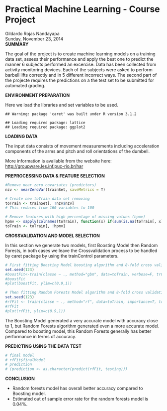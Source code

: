 # Practical Machine Learning - Course Project
Gildardo Rojas Nandayapa  
Sunday, November 23, 2014  
**SUMMARY**

The goal of the project is to create machine learning models on a training data set, assess their performance and apply the best one to predict the manner 6 subjects performed an excercise. Data has been collected from activity monitoring devices. Each of the subjects were asked to perform barbell lifts correctly and in 5 different incorrect ways. The second part of the projecte requires the predictions on a the test set to be submitted for automated grading.

**ENVIRONMENT PREPARATION**

Here we load the libraries and set variables to be used.


```
## Warning: package 'caret' was built under R version 3.1.2
```

```
## Loading required package: lattice
## Loading required package: ggplot2
```

**LOADING DATA**

The input data consists of movement measurements including acceleration components of the arms and pitch and roll orientations of the dumbell.

More information is available from the website here: <http://groupware.les.inf.puc-rio.br/har>



**PREPROCESSING DATA & FEATURE SELECTION**


```r
#Remove near zero covariates (predictors)
nzv <- nearZeroVar(trainSet, saveMetrics = T)

# Create new toTrain data set removing 
toTrain <- trainSet[, !nzv$nzv]
# This reduces from 160 variables to 100

# Remove features with high percentage of missing values (hpmv)
hpmv <- sapply(colnames(toTrain), function(x) if(sum(is.na(toTrain[, x])) > 0.7*nrow(toTrain)) {return(T)} else {return(F)})
toTrain <- toTrain[, !hpmv]
```

**CROSSVALIDATION AND MODEL SELECTION**

In this section we generate two models, first Boosting Model then Random Forests, in both cases we leave the Crossvalidation process to be handled by caret package by using the trainControl parameters.


```r
# First fitting Boosting Model boosting algorithm and 8-fold cross validation to predict classe with all selected features.
set.seed(123)
#boostFit<-train(classe ~ ., method="gbm", data=toTrain, verbose=F, trControl = trainControl(method="cv", number=8))
#boostFit
#plot(boostFit, ylim=c(0.9,1))

# Then fitting Random Forests Model algorithm and 8-fold cross validation to predict classe with all selected features.
set.seed(123)
#rfFit <- train(classe ~ ., method="rf", data=toTrain, importance=T, trControl = trainControl(method="cv", number=8))
#rfFit
#plot(rfFit, ylim=c(0.9,1))
```

The Boosting Model generated a very accurate model with accuracy close to 1, but Random Forests algorithm generated even a more accurate model. Compared to boosting model, this Random Forests generally has better performance in terms of accuracy.

**PREDICTING USING THE DATA TEST**


```r
# final model
# rfFit$finalModel
# prediction
# (prediction <- as.character(predict(rfFit, testing)))
```

**CONCLUSION**

* Random forests model has overall better accuracy compared to Boosting model.
* Estimated out of sample error rate for the random forests model is 0.04%.

